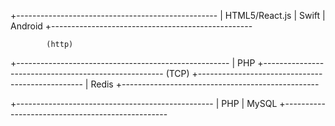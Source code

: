 +--------------------------------------------------
|   HTML5/React.js | Swift | Android
+--------------------------------------------------

			(http)
+-----------------------------------------------------
|			 PHP
+-----------------------------------------------------
			 (TCP)
+-------------------------------------------------
|			Redis
+-------------------------------------------------

+-------------------------------------------------
| PHP
| MySQL
+-------------------------------------------------